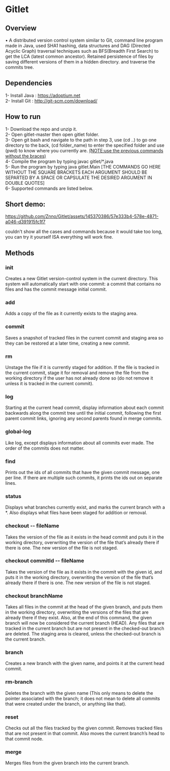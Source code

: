 # Gitlet
## Overview
• A distributed version control system similar to Git, command line program made in Java, used SHA1 hashing, data structures and DAG (Directed Acyclic Graph) traversal techniques such as
 BFS(Breadth First Search) to get the LCA (latest common ancestor). Retained persistence of files by saving different versions of them in a hidden directory.
and traverse the commits tree.
## Dependencies
1- Install Java : https://adoptium.net
<br>
2- Install Git :  http://git-scm.com/download/
## How to run
1- Download the repo and unzip it.
<br>
2- Open gitlet-master then open gitlet folder.
<br>
3- Open git bash and navigate to the path in step 3, use (cd ..) to go one directory to the back, (cd folder_name) to enter the specified folder and use (pwd) to know where you currently are. <ins>(NOTE:use the previous commands without the braces)</ins>
<br>
4- Compile the program by typing javac gitlet/*.java
<br>
5- Run the program by typing java gitlet.Main [THE COMMANDS GO HERE WITHOUT THE SQUARE BRACKETS EACH ARGUMENT SHOULD BE SEPARTED BY A SPACE OR CAPSULATE THE DESIRED ARGUMENT IN DOUBLE QUOTES]
<br>
6- Supported commands are listed below.
<br>
## Short demo:


https://github.com/Znno/Gitlet/assets/145370386/57e333b4-578e-4871-a046-d391915fc1f7

couldn't show all the cases and commands because it would take too long, you can try it yourself ISA everything will work fine.


## Methods
### init 
Creates a new Gitlet version-control system in the current directory. This system will automatically start with one commit: a commit that contains no files and has the commit message initial commit.
### add
Adds a copy of the file as it currently exists to the staging area.
### commit
Saves a snapshot of tracked files in the current commit and staging area so they can be restored at a later time, creating a new commit.
### rm
Unstage the file if it is currently staged for addition. If the file is tracked in the current commit, stage it for removal and remove the file from the working directory if the user has not already done so (do not remove it unless it is tracked in the current commit).
### log 
Starting at the current head commit, display information about each commit backwards along the commit tree until the initial commit, following the first parent commit links, ignoring any second parents found in merge commits.
### global-log
Like log, except displays information about all commits ever made. The order of the commits does not matter.
### find
Prints out the ids of all commits that have the given commit message, one per line. If there are multiple such commits, it prints the ids out on separate lines.
### status
Displays what branches currently exist, and marks the current branch with a *. Also displays what files have been staged for addition or removal.
### checkout -- fileName
Takes the version of the file as it exists in the head commit and puts it in the working directory, overwriting the version of the file that’s already there if there is one. The new version of the file is not staged.
### checkout commitId -- fileName
Takes the version of the file as it exists in the commit with the given id, and puts it in the working directory, overwriting the version of the file that’s already there if there is one. The new version of the file is not staged.
### checkout branchName
Takes all files in the commit at the head of the given branch, and puts them in the working directory, overwriting the versions of the files that are already there if they exist. Also, at the end of this command, the given branch will now be considered the current branch (HEAD). Any files that are tracked in the current branch but are not present in the checked-out branch are deleted. The staging area is cleared, unless the checked-out branch is the current branch.
### branch
Creates a new branch with the given name, and points it at the current head commit.
### rm-branch
Deletes the branch with the given name (This only means to delete the pointer associated with the branch; it does not mean to delete all commits that were created under the branch, or anything like that).
### reset
Checks out all the files tracked by the given commit. Removes tracked files that are not present in that commit. Also moves the current branch’s head to that commit node.
### merge
Merges files from the given branch into the current branch.
